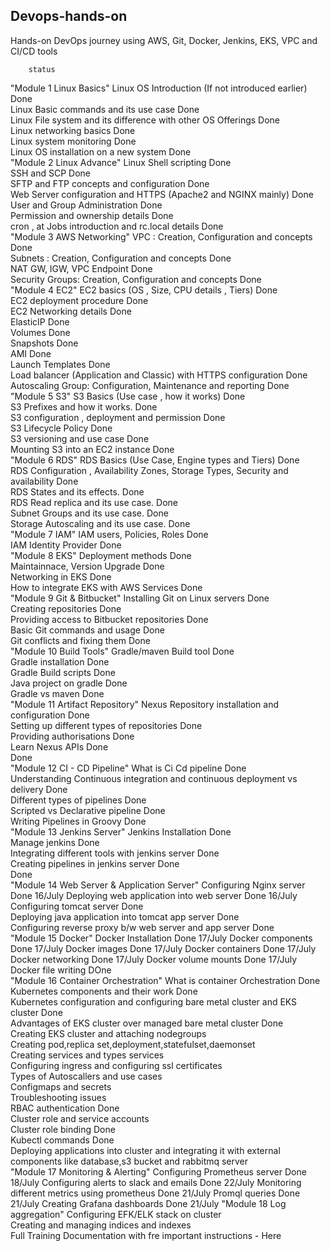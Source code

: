 ## Devops-hands-on
Hands-on DevOps journey using AWS, Git, Docker, Jenkins, EKS, VPC and CI/CD tools


		status	
"Module 1
Linux Basics"	Linux OS Introduction (If not introduced earlier)	Done	
	Linux Basic commands and its use case	Done	
	Linux File system and its difference with other OS Offerings	Done	
	Linux networking basics	Done	
	Linux system monitoring	Done	
	Linux OS installation on a new system	Done	
"Module 2
Linux Advance"	Linux Shell scripting	Done	
	SSH and SCP	Done	
	SFTP and FTP concepts and configuration	Done	
	Web Server configuration and HTTPS (Apache2 and NGINX mainly)	Done	
	User and Group Administration	Done	
	Permission and ownership details	Done	
	cron , at Jobs introduction and rc.local details	Done	
"Module 3
AWS Networking"	VPC : Creation, Configuration and concepts	Done	
	Subnets : Creation, Configuration and concepts	Done	
	NAT GW, IGW, VPC Endpoint	Done	
	Security Groups: Creation, Configuration and concepts	Done	
"Module 4
EC2"	EC2 basics (OS , Size, CPU details , Tiers)	Done	
	EC2 deployment procedure	Done	
	EC2 Networking details	Done	
	ElasticIP	Done	
	Volumes	Done	
	Snapshots	Done	
	AMI	Done	
	Launch Templates	Done	
	Load balancer (Application and Classic) with HTTPS configuration	Done	
	Autoscaling Group: Configuration, Maintenance and reporting	Done	
"Module 5
S3"	S3 Basics (Use case , how it works)	Done	
	S3 Prefixes and how it works.	Done	
	S3 configuration , deployment and permission	Done	
	S3 Lifecycle Policy	Done	
	S3 versioning and use case	Done	
	Mounting S3 into an EC2 instance	Done	
"Module 6
RDS"	RDS Basics (Use Case, Engine types and Tiers)	Done	
	RDS Configuration , Availability Zones, Storage Types, Security and availability	Done	
	RDS States and its effects.	Done	
	RDS Read replica and its use case.	Done	
	Subnet Groups and its use case.	Done	
	Storage Autoscaling and its use case.	Done	
"Module 7
IAM"	IAM users, Policies, Roles	Done	
	IAM Identity Provider	Done	
"Module 8
EKS"	Deployment methods	Done	
	Maintainnace, Version Upgrade	Done	
	Networking in EKS	Done	
	How to integrate EKS with AWS Services	Done	
"Module 9
Git & Bitbucket"	Installing Git on Linux servers	Done	
	Creating repositories	Done	
	Providing access to Bitbucket repositories	Done	
	Basic Git commands and usage	Done	
	Git conflicts and fixing them	Done	
"Module 10
Build Tools"	Gradle/maven Build tool	Done	
	Gradle installation	Done	
	Gradle Build scripts	Done	
	Java project on gradle	Done	
	Gradle vs maven	Done	
"Module 11
Artifact Repository"	Nexus Repository installation and configuration	Done	
	Setting up different types of repositories	Done	
	Providing authorisations	Done	
	Learn Nexus APIs	Done	
		Done	
"Module 12
CI - CD Pipeline"	What is Ci Cd pipeline	Done	
	Understanding Continuous integration and continuous deployment vs delivery	Done	
	Different types of pipelines	Done	
	Scripted vs Declarative pipeline	Done	
	Writing Pipelines in Groovy	Done	
"Module 13
Jenkins Server"	Jenkins Installation	Done	
	Manage jenkins	Done	
	Integrating different tools with jenkins server	Done	
	Creating pipelines in jenkins server	Done	
		Done	
"Module 14
Web Server & Application Server"	Configuring Nginx server	Done	16/July
	Deploying web application into web server	Done	16/July
	Configuring tomcat server	Done	
	Deploying java application into tomcat app server	Done	
	Configuring reverse proxy b/w web server and app server	Done	
"Module 15
Docker"	Docker Installation	Done	17/July
	Docker components	Done	17/July
	Docker images	Done	17/July
	Docker containers	Done	17/July
	Docker networking	Done	17/July
	Docker volume mounts	Done	17/July
	Docker file writing	DOne	
"Module 16
Container Orchestration"	What is container Orchestration	Done	
	Kubernetes components and their work	Done	
	Kubernetes configuration and configuring bare metal cluster and EKS cluster	Done	
	Advantages of EKS cluster over managed bare metal cluster	Done	
	Creating EKS cluster and attaching nodegroups		
	Creating pod,replica set,deployment,statefulset,daemonset		
	Creating services and types services		
	Configuring ingress and configuring ssl certificates		
	Types of Autoscallers and use cases		
	Configmaps and secrets		
	Troubleshooting issues		
	RBAC authentication	Done	
	Cluster role and service accounts		
	Cluster role binding	Done	
	Kubectl commands	Done	
	Deploying applications into cluster and integrating it with external components like database,s3 bucket and rabbitmq server		
"Module 17
Monitoring & Alerting"	Configuring Prometheus server	Done	18/July
	Configuring alerts to slack and emails	Done	22/July
	Monitoring different metrics using prometheus	Done	21/July
	Promql queries	Done	21/July
	Creating Grafana dashboards	Done	21/July
"Module 18
Log aggregation"	Configuring EFK/ELK stack on cluster		
	Creating and managing indices and indexes		
Full Training Documentation with fre important instructions - Here			
			
			
			
			
			
